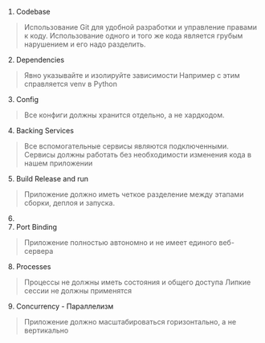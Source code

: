 
1. Codebase
>Использование Git для удобной разработки и управление правами к коду.
> Использование одного и того же кода является грубым нарушением и его надо разделить.

2. Dependencies
> Явно указывайте и изолируйте зависимости 
 Например с этим справляется venv в Python
  
3. Config
>Все конфиги должны хранится отдельно, а не хардкодом.

4. Backing Services
>Все вспомогательные сервисы являются подключенными.
Сервисы должны работать без необходимости изменения кода в нашем приложении

5. Build Release and run
>Приложение должно иметь четкое разделение между этапами сборки, деплоя и запуска.

6. 
7. Port Binding
>Приложение полностью автономно и не имеет единого веб-сервера
8. Processes
>Процессы не должны иметь состояния и общего доступа
>Липкие сессии не должны применятся
9. Concurrency - Параллелизм
> Приложение должно масштабироваться горизонтально, а не вертикально